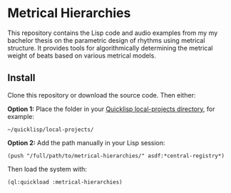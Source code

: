 # Metrical Hierarchies

This repository contains the Lisp code and audio examples from my my bachelor thesis on the parametric design of rhythms using metrical structure. It provides tools for algorithmically determining the metrical weight of beats based on various metrical models.

## Install

Clone this repository or download the source code. Then either:

**Option 1:** Place the folder in your [Quicklisp local-projects directory](http://blog.quicklisp.org/2018/01/the-quicklisp-local-projects-mechanism.html), for example:
```
~/quicklisp/local-projects/
```

**Option 2:** Add the path manually in your Lisp session:
```
(push "/full/path/to/metrical-hierarchies/" asdf:*central-registry*)
```

Then load the system with:
```
(ql:quickload :metrical-hierarchies)
```